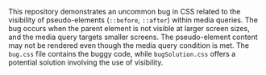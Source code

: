 This repository demonstrates an uncommon bug in CSS related to the visibility of pseudo-elements (`::before`, `::after`) within media queries.  The bug occurs when the parent element is not visible at larger screen sizes, and the media query targets smaller screens. The pseudo-element content may not be rendered even though the media query condition is met. The `bug.css` file contains the buggy code, while `bugSolution.css` offers a potential solution involving the use of visibility.